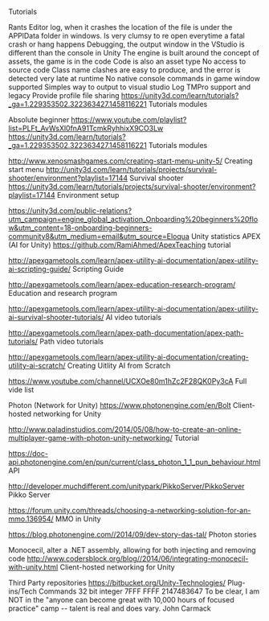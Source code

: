 Tutorials
 
Rants
Editor log, when it crashes the location of the file is under the APPlData folder in windows. Is very clumsy to re open everytime a fatal crash or hang happens
Debugging, the output window in the VStudio is different than the console in Unity
The engine is built around the concept of assets, the game is in the code
Code is also an asset type
No access to source code
Class name clashes are easy to produce, and the error is detected very late at runtime
No native console commands in game window supported
Simples way to output to visual studio Log
TMPro support and legacy
Provide profile file sharing
https://unity3d.com/learn/tutorials?_ga=1.229353502.322363427.1458116221 Tutorials modules

Absolute beginner
https://www.youtube.com/playlist?list=PLFt_AvWsXl0fnA91TcmkRyhhixX9CO3Lw
https://unity3d.com/learn/tutorials?_ga=1.229353502.322363427.1458116221 Tutorials modules

 http://www.xenosmashgames.com/creating-start-menu-unity-5/ Creating start menu
http://unity3d.com/learn/tutorials/projects/survival-shooter/environment?playlist=17144 Survival shooter 
https://unity3d.com/learn/tutorials/projects/survival-shooter/environment?playlist=17144 Environment setup

https://unity3d.com/public-relations?utm_campaign=engine_global_activation_Onboarding%20beginners%20flow&utm_content=18-onboarding-beginners-community8&utm_medium=email&utm_source=Eloqua Unity statistics
APEX (AI for Unity)
https://github.com/RamiAhmed/ApexTeaching tutorial

http://apexgametools.com/learn/apex-utility-ai-documentation/apex-utility-ai-scripting-guide/ Scripting Guide

http://apexgametools.com/learn/apex-education-research-program/ Education and research program

http://apexgametools.com/learn/apex-utility-ai-documentation/apex-utility-ai-survival-shooter-tutorials/ AI video tutorials

http://apexgametools.com/learn/apex-path-documentation/apex-path-tutorials/ Path video tutorials
 
http://apexgametools.com/learn/apex-utility-ai-documentation/creating-utility-ai-scratch/ Creating Uitlity AI from Scratch

https://www.youtube.com/channel/UCXOe80m1hZc2F28QK0Py3cA Full vide list

Photon (Network for Unity)
https://www.photonengine.com/en/Bolt Client-hosted networking for Unity 

http://www.paladinstudios.com/2014/05/08/how-to-create-an-online-multiplayer-game-with-photon-unity-networking/ Tutorial

https://doc-api.photonengine.com/en/pun/current/class_photon_1_1_pun_behaviour.html API

http://developer.muchdifferent.com/unitypark/PikkoServer/PikkoServer Pikko Server

https://forum.unity.com/threads/choosing-a-networking-solution-for-an-mmo.136954/ MMO in Unity

https://blog.photonengine.com//2014/09/dev-story-das-tal/ Photon stories

Monocecil, alter a .NET assembly, allowing for both injecting and removing code
http://www.codersblock.org/blog//2014/06/integrating-monocecil-with-unity.html Client-hosted networking for Unity 

Third Party repositories
https://bitbucket.org/Unity-Technologies/ Plug-ins/Tech
Commands
32 bit integer 
7FFF FFFF
2147483647
To be clear, I am NOT in the "anyone can become great with 10,000 hours of focused practice" camp -- talent is real and does vary. John Carmack
 

